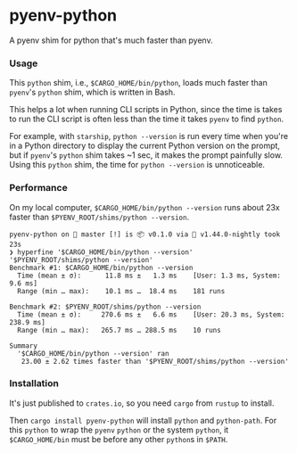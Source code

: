 # pyenv-python
A pyenv shim for python that's much faster than pyenv.

### Usage
This `python` shim, i.e., `$CARGO_HOME/bin/python`, 
loads much faster than `pyenv`'s `python` shim, which is written in Bash. 

This helps a lot when running CLI scripts in Python, 
since the time is takes to run the CLI script is often 
less than the time it takes `pyenv` to find `python`. 

For example, with `starship`, `python --version` is run every time 
when you're in a Python directory to display the current 
Python version on the prompt, but if `pyenv`'s `python` shim 
takes ~1 sec, it makes the prompt painfully slow.
Using this `python` shim, the time for `python --version` is unnoticeable.

### Performance
On my local computer, `$CARGO_HOME/bin/python --version` runs 
about 23x faster than `$PYENV_ROOT/shims/python --version`.

```console
pyenv-python on  master [!] is 📦 v0.1.0 via 🦀 v1.44.0-nightly took 23s
❯ hyperfine '$CARGO_HOME/bin/python --version' '$PYENV_ROOT/shims/python --version'
Benchmark #1: $CARGO_HOME/bin/python --version
  Time (mean ± σ):      11.8 ms ±   1.3 ms    [User: 1.3 ms, System: 9.6 ms]
  Range (min … max):    10.1 ms …  18.4 ms    181 runs

Benchmark #2: $PYENV_ROOT/shims/python --version
  Time (mean ± σ):     270.6 ms ±   6.6 ms    [User: 20.3 ms, System: 238.9 ms]
  Range (min … max):   265.7 ms … 288.5 ms    10 runs

Summary
  '$CARGO_HOME/bin/python --version' ran
   23.00 ± 2.62 times faster than '$PYENV_ROOT/shims/python --version'
```

### Installation
It's just published to `crates.io`, so you need `cargo` from `rustup` to install. 

Then `cargo install pyenv-python` will install `python` and `python-path`.
For this `python` to wrap the `pyenv` `python` or the system `python`, 
it `$CARGO_HOME/bin` must be before any other `python`s in `$PATH`.
